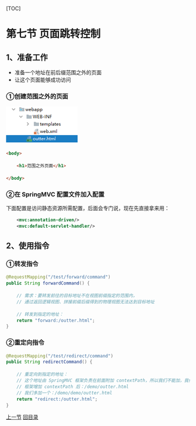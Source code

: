 [TOC]

# 第七节 页面跳转控制

## 1、准备工作

- 准备一个地址在前后缀范围之外的页面
- 让这个页面能够成功访问



### ①创建范围之外的页面

![images](images/img009.png)

```html
<body>
    
    <h1>范围之外页面</h1>
    
</body>
```



### ②在 SpringMVC 配置文件加入配置

下面配置是访问静态资源所需配置，后面会专门说，现在先直接拿来用：

```xml
    <mvc:annotation-driven/>
    <mvc:default-servlet-handler/>
```



## 2、使用指令

### ①转发指令

```java
@RequestMapping("/test/forward/command")
public String forwardCommand() {
    
    // 需求：要转发前往的目标地址不在视图前缀指定的范围内，
    // 通过返回逻辑视图、拼接前缀后缀得到的物理视图无法达到目标地址
    
    // 转发到指定的地址：
    return "forward:/outter.html";
}
```



### ②重定向指令

```java
@RequestMapping("/test/redirect/command")
public String redirectCommand() {
    
    // 重定向到指定的地址：
    // 这个地址由 SpringMVC 框架负责在前面附加 contextPath，所以我们不能加，我们加了就加多了
    // 框架增加 contextPath 后：/demo/outter.html
    // 我们多加一个：/demo/demo/outter.html
    return "redirect:/outter.html";
}
```



[上一节](verse06.html) [回目录](index.html)